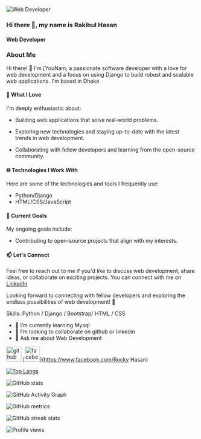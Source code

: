 ![Web Developer](https://scontent.fdac147-1.fna.fbcdn.net/v/t39.30808-6/370109294_3666181813662127_3055339958122980534_n.jpg?_nc_cat=110&ccb=1-7&_nc_sid=a2f6c7&_nc_eui2=AeGaFsUE7-MaUKF0KOPyAWM28rj0-qktVn3yuPT6qS1WfahAsLywSxVFLMpH2Bprjh928mEgjpRwztfWA4QpRWci&_nc_ohc=Q-rShNj3w_4AX8ulObW&_nc_ht=scontent.fdac147-1.fna&oh=00_AfAUD-Nh_2gczjUj1jdx0BA6QI_O20o-UbFPxy6mVE13Xw&oe=64FBECD3)
### Hi there 👋, my name is Rakibul Hasan
#### Web Developer

### About Me

Hi there! 👋 I'm [YouNam, a passionate software developer with a love for web development and a focus on using Django to build robust and scalable web applications. I'm based in Dhaka

#### 🚀 What I Love

I'm deeply enthusiastic about:

- Building web applications that solve real-world problems.

- Exploring new technologies and staying up-to-date with the latest trends in web development.

- Collaborating with fellow developers and learning from the open-source community.

#### 🌐 Technologies I Work With

Here are some of the technologies and tools I frequently use:

- Python/Django
- HTML/CSS/JavaScript

#### 🌱 Current Goals

My ongoing goals include:

- Contributing to open-source projects that align with my interests.

#### 📫 Let's Connect

Feel free to reach out to me if you'd like to discuss web development, share ideas, or collaborate on exciting projects. You can connect with me on [LinkedIn](https://www.linkedin.com/in/rakibul-hasan-54a45313a/)

Looking forward to connecting with fellow developers and exploring the endless possibilities of web development! 🚀


Skills: Python / Django / Bootstrap/ HTML / CSS

- 🌱 I’m currently learning Mysql 
- 👯 I’m looking to collaborate on github or linkedin 
- 💬 Ask me about Web Development 


[<img src='https://cdn.jsdelivr.net/npm/simple-icons@3.0.1/icons/github.svg' alt='github' height='40'>](https://github.com/rocky-hasan)  [<img src='https://cdn.jsdelivr.net/npm/simple-icons@3.0.1/icons/facebook.svg' alt='facebook' height='40'>](https://www.facebook.com/Rocky Hasan)  

[![Top Langs](https://github-readme-stats.vercel.app/api/top-langs/?username=rocky-hasan)](https://github.com/anuraghazra/github-readme-stats)

![GitHub stats](https://github-readme-stats.vercel.app/api?username=rocky-hasan&show_icons=true)  

![GitHub Activity Graph](https://activity-graph.herokuapp.com/graph?username=rocky-hasan)  

![GitHub metrics](https://metrics.lecoq.io/rocky-hasan)  

![GitHub streak stats](https://streak-stats.demolab.com/?user=rocky-hasan)  

![Profile views](https://gpvc.arturio.dev/rocky-hasan)  

